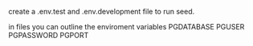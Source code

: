 create a .env.test and .env.development file to run seed.

in files you can outline the enviroment variables PGDATABASE
PGUSER PGPASSWORD PGPORT

